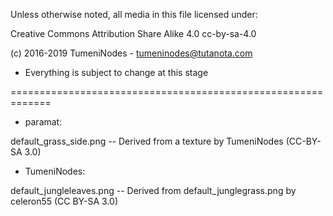 Unless otherwise noted, all media in this file licensed under:

Creative Commons Attribution Share Alike 4.0 	cc-by-sa-4.0

(c) 2016-2019 TumeniNodes - tumeninodes@tutanota.com

* Everything is subject to change at this stage

=============================================================

* paramat:

default_grass_side.png -- Derived from a texture by TumeniNodes (CC-BY-SA 3.0)


* TumeniNodes:

default_jungleleaves.png -- Derived from default_junglegrass.png by celeron55 (CC BY-SA 3.0)
